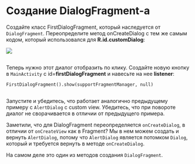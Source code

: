 # Создание DialogFragment-а

Cоздайте класс FirstDialogFragment, который наследуется от `DialogFragment`. Переопределите метод onCreateDialog с тем же самым кодом, который использовался для **R.id.customDialog**:

![](https://ucarecdn.com/83582801-d965-41ae-adfe-8740d43a70a8/)

![](data:image/gif;base64,R0lGODlhAQABAPABAP///wAAACH5BAEKAAAALAAAAAABAAEAAAICRAEAOw== "Click and drag to move")

Теперь нужно этот диалог отобразить по клику. Создайте новую кнопку в `MainActivity` с id=**firstDialogFragment** и навесьте на нее **listener**:

```
FirstDialogFragment().show(supportFragmentManager, null)
```

![](data:image/gif;base64,R0lGODlhAQABAPABAP///wAAACH5BAEKAAAALAAAAAABAAEAAAICRAEAOw==)![](data:image/gif;base64,R0lGODlhAQABAPABAP///wAAACH5BAEKAAAALAAAAAABAAEAAAICRAEAOw== "Click and drag to move")

Запустите и убедитеcь, что работает аналогично предыдущему примеру с `AlertDialog` с custom view. Убедитесь, что при повороте диалог не сворачивается в отличии от предыдущего примера.

Заметили, что для DialogFragment переопределяется `onCreateDialog`, в отличии от `onCreateView` как в Fragment? Мы в нем можем создать и вернуть `AlertDialog`, потому что `AlertDialog` является потомком `Dialog`, который и требуется вернуть в методе `onCreateDialog`.

На самом деле это один из методов создания `DialogFragment`.
